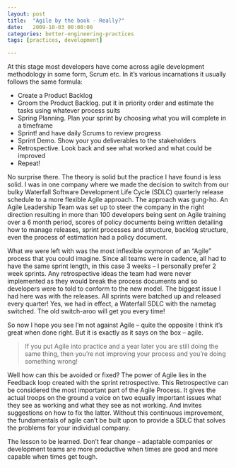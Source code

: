 ```yaml
---
layout: post
title:  "Agile by the book - Really?"
date:   2009-10-03 00:00:00
categories: better-engineering-practices
tags: [practices, development]

---
```


At this stage most developers have come across agile development methodology in some form, Scrum etc.
In it’s various incarnations it usually follows the same formula:


- Create a Product Backlog
- Groom the Product Backlog. put it in priority order and estimate the tasks using whatever process suits
- Spring Planning. Plan your sprint by choosing what you will complete in a timeframe
- Sprint! and have daily Scrums to review progress
- Sprint Demo. Show your you deliverables to the stakeholders
- Retrospective. Look back and see what worked and what could be improved
- Repeat!

<linebreak>

No surprise there. The theory is solid but the practice I have found is less solid. I was in one company where we made the decision to switch from our bulky Waterfall Software Development Life Cycle (SDLC) quarterly release schedule to a more flexible Agile approach. The approach was gung-ho. An Agile Leadership Team was set up to steer the company in the right direction resulting in more than 100 developers being sent on Agile training over a 6 month period, scores of policy documents being written detailing how to manage releases, sprint processes and structure, backlog structure, even the process of estimation had a policy document.

What we were left with was the most inflexible oxymoron of an “Agile” process that you could imagine. Since all teams were in cadence, all had to have the same sprint length, in this case 3 weeks – I personally prefer 2 week sprints. Any retrospective ideas the team had were never implemented as they would break the process documents and so developers were to told to conform to the new model. The biggest issue I had here was with the releases. All sprints were batched up and released every quarter! Yes, we had in effect, a Waterfall SDLC with the nametag switched. The old switch-aroo will get you every time!

So now I hope you see I’m not against Agile – quite the opposite I think it’s great when done right. But it is exactly as it says on the box – agile.

>If you put Agile into practice and a year later you are still doing the same thing, then you’re not improving your process and you’re doing something wrong!

Well how can this be avoided or fixed? The power of Agile lies in the Feedback loop created with the sprint retrospective. This Retrospective can be considered the most important part of the Agile Process. It gives the actual troops on the ground a voice on two equally important issues what they see as working and what they see as not working. And invites suggestions on how to fix the latter. Without this continuous improvement, the fundamentals of agile can’t be built upon to provide a SDLC that solves the problems for your individual company.

The lesson to be learned. Don’t fear change – adaptable companies or development teams are more productive when times are good and more capable when times get tough.
